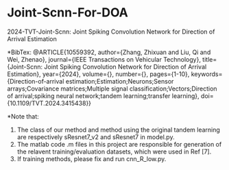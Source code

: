 # Joint-Scnn-For-DOA
2024-TVT-Joint-Scnn: Joint Spiking Convolution Network for Direction of Arrival Estimation

*BibTex:
@ARTICLE{10559392,
  author={Zhang, Zhixuan and Liu, Qi and Wei, Zhenao},
  journal={IEEE Transactions on Vehicular Technology}, 
  title={Joint-Scnn: Joint Spiking Convolution Network for Direction of Arrival Estimation}, 
  year={2024},
  volume={},
  number={},
  pages={1-10},
  keywords={Direction-of-arrival estimation;Estimation;Neurons;Sensor arrays;Covariance matrices;Multiple signal classification;Vectors;Direction of arrival;spiking neural network;tandem learning;transfer learning},
  doi={10.1109/TVT.2024.3415438}}
  
*Note that:
1) The class of our method and method using the original tandem learning are respectively sResnet7_v2 and sResnet7 in model.py.
2) The matlab code .m files in this project are responsible for generation of the relavent training/evaluation datasets, which were used in Ref [7].
3) If training methods, please fix and run cnn_R_low.py.

